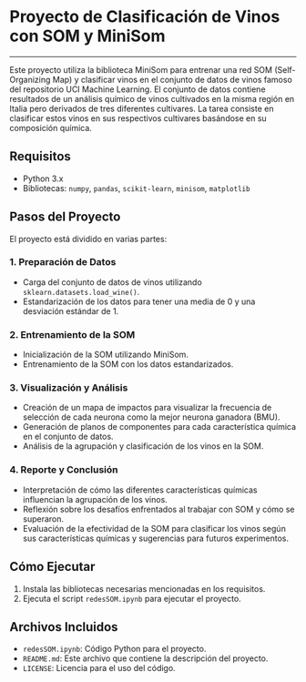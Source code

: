# Proyecto de Clasificación de Vinos con SOM y MiniSom

---

Este proyecto utiliza la biblioteca MiniSom para entrenar una red SOM (Self-Organizing Map) y clasificar vinos en el conjunto de datos de vinos famoso del repositorio UCI Machine Learning. El conjunto de datos contiene resultados de un análisis químico de vinos cultivados en la misma región en Italia pero derivados de tres diferentes cultivares. La tarea consiste en clasificar estos vinos en sus respectivos cultivares basándose en su composición química.

## Requisitos

- Python 3.x
- Bibliotecas: `numpy`, `pandas`, `scikit-learn`, `minisom`, `matplotlib`

## Pasos del Proyecto

El proyecto está dividido en varias partes:

### 1. Preparación de Datos

- Carga del conjunto de datos de vinos utilizando `sklearn.datasets.load_wine()`.
- Estandarización de los datos para tener una media de 0 y una desviación estándar de 1.

### 2. Entrenamiento de la SOM

- Inicialización de la SOM utilizando MiniSom.
- Entrenamiento de la SOM con los datos estandarizados.

### 3. Visualización y Análisis

- Creación de un mapa de impactos para visualizar la frecuencia de selección de cada neurona como la mejor neurona ganadora (BMU).
- Generación de planos de componentes para cada característica química en el conjunto de datos.
- Análisis de la agrupación y clasificación de los vinos en la SOM.

### 4. Reporte y Conclusión

- Interpretación de cómo las diferentes características químicas influencian la agrupación de los vinos.
- Reflexión sobre los desafíos enfrentados al trabajar con SOM y cómo se superaron.
- Evaluación de la efectividad de la SOM para clasificar los vinos según sus características químicas y sugerencias para futuros experimentos.

## Cómo Ejecutar

1. Instala las bibliotecas necesarias mencionadas en los requisitos.
2. Ejecuta el script `redesSOM.ipynb` para ejecutar el proyecto.

## Archivos Incluidos

- `redesSOM.ipynb`: Código Python para el proyecto.
- `README.md`: Este archivo que contiene la descripción del proyecto.
- `LICENSE`: Licencia para el uso del código.
